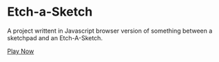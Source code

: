 # Etch-a-Sketch
A project writtent in Javascript browser version of something between a sketchpad and an Etch-A-Sketch.

[Play Now]( https://ghanna96.github.io/Etch-a-Sketch/. )
